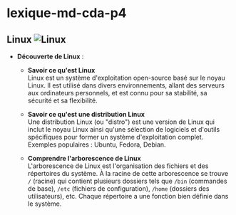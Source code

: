# lexique-md-cda-p4

## Linux ![Linux](https://blog.vtutor.com/wp-content/uploads/2019/12/Linux.jpg)

- **Découverte de Linux** :
  - **Savoir ce qu'est Linux**  
    Linux est un système d'exploitation open-source basé sur le noyau Linux. Il est utilisé dans divers environnements, allant des serveurs aux ordinateurs personnels, et est connu pour sa stabilité, sa sécurité et sa flexibilité.
  
  - **Savoir ce qu'est une distribution Linux**  
    Une distribution Linux (ou "distro") est une version de Linux qui inclut le noyau Linux ainsi qu'une sélection de logiciels et d'outils spécifiques pour former un système d'exploitation complet. Exemples populaires : Ubuntu, Fedora, Debian.

  - **Comprendre l'arborescence de Linux**  
    L'arborescence de Linux est l'organisation des fichiers et des répertoires du système. À la racine de cette arborescence se trouve `/` (racine) qui contient plusieurs dossiers tels que `/bin` (commandes de base), `/etc` (fichiers de configuration), `/home` (dossiers des utilisateurs), etc. Chaque répertoire a une fonction bien définie dans le système.
